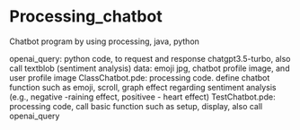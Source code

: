 # Processing_chatbot
Chatbot program by using processing, java, python

openai_query: python code, to request and response chatgpt3.5-turbo, also call textblob (sentiment analysis)
data: emoji jpg, chatbot profile image, and user profile image 
ClassChatbot.pde: processing code. define chatbot function such as emoji, scroll, graph effect regarding sentiment analysis (e.g., negative -raining effect, positivee - heart effect)
TestChatbot.pde: processing code, call basic function such as setup, display, also call openai_query
